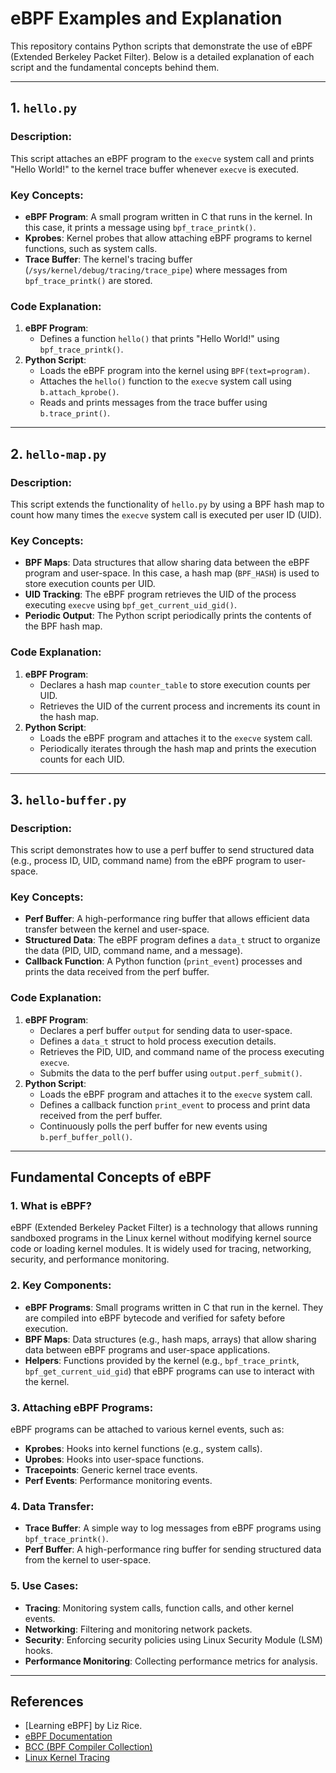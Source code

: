 # eBPF Examples and Explanation

This repository contains Python scripts that demonstrate the use of eBPF (Extended Berkeley Packet Filter). Below is a detailed explanation of each script and the fundamental concepts behind them.

---

## 1. `hello.py`

### Description:
This script attaches an eBPF program to the `execve` system call and prints "Hello World!" to the kernel trace buffer whenever `execve` is executed.

### Key Concepts:
- **eBPF Program**: A small program written in C that runs in the kernel. In this case, it prints a message using `bpf_trace_printk()`.
- **Kprobes**: Kernel probes that allow attaching eBPF programs to kernel functions, such as system calls.
- **Trace Buffer**: The kernel's tracing buffer (`/sys/kernel/debug/tracing/trace_pipe`) where messages from `bpf_trace_printk()` are stored.

### Code Explanation:
1. **eBPF Program**:
   - Defines a function `hello()` that prints "Hello World!" using `bpf_trace_printk()`.
2. **Python Script**:
   - Loads the eBPF program into the kernel using `BPF(text=program)`.
   - Attaches the `hello()` function to the `execve` system call using `b.attach_kprobe()`.
   - Reads and prints messages from the trace buffer using `b.trace_print()`.

---

## 2. `hello-map.py`

### Description:
This script extends the functionality of `hello.py` by using a BPF hash map to count how many times the `execve` system call is executed per user ID (UID).

### Key Concepts:
- **BPF Maps**: Data structures that allow sharing data between the eBPF program and user-space. In this case, a hash map (`BPF_HASH`) is used to store execution counts per UID.
- **UID Tracking**: The eBPF program retrieves the UID of the process executing `execve` using `bpf_get_current_uid_gid()`.
- **Periodic Output**: The Python script periodically prints the contents of the BPF hash map.

### Code Explanation:
1. **eBPF Program**:
   - Declares a hash map `counter_table` to store execution counts per UID.
   - Retrieves the UID of the current process and increments its count in the hash map.
2. **Python Script**:
   - Loads the eBPF program and attaches it to the `execve` system call.
   - Periodically iterates through the hash map and prints the execution counts for each UID.

---

## 3. `hello-buffer.py`

### Description:
This script demonstrates how to use a perf buffer to send structured data (e.g., process ID, UID, command name) from the eBPF program to user-space.

### Key Concepts:
- **Perf Buffer**: A high-performance ring buffer that allows efficient data transfer between the kernel and user-space.
- **Structured Data**: The eBPF program defines a `data_t` struct to organize the data (PID, UID, command name, and a message).
- **Callback Function**: A Python function (`print_event`) processes and prints the data received from the perf buffer.

### Code Explanation:
1. **eBPF Program**:
   - Declares a perf buffer `output` for sending data to user-space.
   - Defines a `data_t` struct to hold process execution details.
   - Retrieves the PID, UID, and command name of the process executing `execve`.
   - Submits the data to the perf buffer using `output.perf_submit()`.
2. **Python Script**:
   - Loads the eBPF program and attaches it to the `execve` system call.
   - Defines a callback function `print_event` to process and print data received from the perf buffer.
   - Continuously polls the perf buffer for new events using `b.perf_buffer_poll()`.

---

## Fundamental Concepts of eBPF

### 1. **What is eBPF?**
eBPF (Extended Berkeley Packet Filter) is a technology that allows running sandboxed programs in the Linux kernel without modifying kernel source code or loading kernel modules. It is widely used for tracing, networking, security, and performance monitoring.

### 2. **Key Components**:
- **eBPF Programs**: Small programs written in C that run in the kernel. They are compiled into eBPF bytecode and verified for safety before execution.
- **BPF Maps**: Data structures (e.g., hash maps, arrays) that allow sharing data between eBPF programs and user-space applications.
- **Helpers**: Functions provided by the kernel (e.g., `bpf_trace_printk`, `bpf_get_current_uid_gid`) that eBPF programs can use to interact with the kernel.

### 3. **Attaching eBPF Programs**:
eBPF programs can be attached to various kernel events, such as:
- **Kprobes**: Hooks into kernel functions (e.g., system calls).
- **Uprobes**: Hooks into user-space functions.
- **Tracepoints**: Generic kernel trace events.
- **Perf Events**: Performance monitoring events.

### 4. **Data Transfer**:
- **Trace Buffer**: A simple way to log messages from eBPF programs using `bpf_trace_printk()`.
- **Perf Buffer**: A high-performance ring buffer for sending structured data from the kernel to user-space.

### 5. **Use Cases**:
- **Tracing**: Monitoring system calls, function calls, and other kernel events.
- **Networking**: Filtering and monitoring network packets.
- **Security**: Enforcing security policies using Linux Security Module (LSM) hooks.
- **Performance Monitoring**: Collecting performance metrics for analysis.

---

## References
- [Learning eBPF] by Liz Rice.
- [eBPF Documentation](https://ebpf.io/)
- [BCC (BPF Compiler Collection)](https://github.com/iovisor/bcc)
- [Linux Kernel Tracing](https://www.kernel.org/doc/html/latest/trace/index.html)
